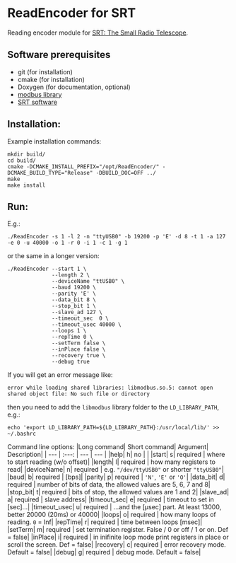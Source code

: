 # ReadEncoder for SRT
Reading encoder module for [SRT: The Small Radio Telescope](https://www.haystack.mit.edu/haystack-public-outreach/srt-the-small-radio-telescope-for-education/).


## Software prerequisites
* git (for installation)
* cmake (for installation)
* Doxygen (for documentation, optional)
* [modbus library](https://github.com/stephane/libmodbus)
* [SRT software](https://www.haystack.mit.edu/haystack-public-outreach/srt-the-small-radio-telescope-for-education/)

## Installation:
Example installation commands:
```
mkdir build/
cd build/
cmake -DCMAKE_INSTALL_PREFIX="/opt/ReadEncoder/" -DCMAKE_BUILD_TYPE="Release" -DBUILD_DOC=OFF ../
make
make install
```

## Run:
E.g.:
```
./ReadEncoder -s 1 -l 2 -n "ttyUSB0" -b 19200 -p 'E' -d 8 -t 1 -a 127 -e 0 -u 40000 -o 1 -r 0 -i 1 -c 1 -g 1
```
or the same in a longer version:
```
./ReadEncoder --start 1 \
              --length 2 \
              --deviceName "ttUSB0" \
              --baud 19200 \
              --parity 'E' \
              --data_bit 8 \
              --stop_bit 1 \
              --slave_ad 127 \
              --timeout_sec  0 \
              --timeout_usec 40000 \
              --loops 1 \
              --repTime 0 \
              --setTerm false \
              --inPlace false \
              --recovery true \
              --debug true
```
If you will get an error message like:
```
error while loading shared libraries: libmodbus.so.5: cannot open shared object file: No such file or directory
```
then you need to add the `libmodbus` library folder to the `LD_LIBRARY_PATH`, e.g.:
```
echo 'export LD_LIBRARY_PATH=${LD_LIBRARY_PATH}:/usr/local/lib/' >> ~/.bashrc
```

Command line options:
|Long command| Short command| Argument| Description|
| --- | :---: | --- | --- |
|help|         h| no       | |
|start|        s| required | where to start reading (w/o offset)|
|length|       l| required | how many registers to read|
|deviceName|   n| required | e.g. `"/dev/ttyUSB0"` or shorter `"ttyUSB0"`|
|baud|         b| required | [bps]|
|parity|       p| required | `'N'`, `'E'` or `'O'`|
|data_bit|     d| required | number of bits of data, the allowed values are 5, 6, 7 and 8|
|stop_bit|     t| required | bits of stop, the allowed values are 1 and 2|
|slave_ad|     a| required | slave address|
|timeout_sec|  e| required | timeout to set in [sec]...|
|timeout_usec| u| required | ...and the [μsec] part. At least 13000, better 20000 (20ms) or 40000|
|loops|        o| required | how many loops of reading. `0` = Inf|
|repTime|      r| required | time between loops [msec]|
|setTerm|      m| required | set termination register. False / 0 or off / 1 or on. Def = false|
|inPlace|      i| required | in inifinite loop mode print registers in place or scroll the screen. Def = false|
|recovery|     c| required | error recovery mode. Default = false|
|debug|        g| required | debug mode. Default = false|
